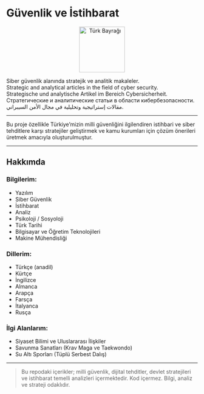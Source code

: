 # Güvenlik ve İstihbarat

<p align="center">
  <img src="https://upload.wikimedia.org/wikipedia/commons/b/bc/Flag_of_Turkey.svg" alt="Türk Bayrağı" width="120"/>
</p>


Siber güvenlik alanında stratejik ve analitik makaleler.  
Strategic and analytical articles in the field of cyber security.  
Strategische und analytische Artikel im Bereich Cybersicherheit.  
Стратегические и аналитические статьи в области кибербезопасности.  
مقالات إستراتيجية وتحليلية في مجال الأمن السيبراني.

---

Bu proje özellikle Türkiye’mizin milli güvenliğini ilgilendiren istihbari ve siber tehditlere karşı stratejiler geliştirmek ve kamu kurumları için çözüm önerileri üretmek amacıyla oluşturulmuştur.

---

## Hakkımda

### Bilgilerim:
- Yazılım  
- Siber Güvenlik  
- İstihbarat  
- Analiz  
- Psikoloji / Sosyoloji  
- Türk Tarihi  
- Bilgisayar ve Öğretim Teknolojileri  
- Makine Mühendisliği  

### Dillerim:
- Türkçe (anadil)  
- Kürtçe  
- İngilizce  
- Almanca  
- Arapça  
- Farsça  
- İtalyanca  
- Rusça  

### İlgi Alanlarım:
- Siyaset Bilimi ve Uluslararası İlişkiler  
- Savunma Sanatları (Krav Maga ve Taekwondo)  
- Su Altı Sporları (Tüplü Serbest Dalış)

---

> Bu repodaki içerikler; milli güvenlik, dijital tehditler, devlet stratejileri ve istihbarat temelli analizleri içermektedir. Kod içermez. Bilgi, analiz ve strateji odaklıdır.
